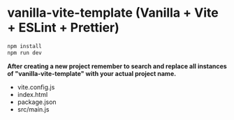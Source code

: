 # vanilla-vite-template (Vanilla + Vite + ESLint + Prettier)

```bash
npm install
npm run dev
```

**After creating a new project remember to search and replace all instances of "vanilla-vite-template" with your actual project name.**
- vite.config.js
- index.html
- package.json
- src/main.js